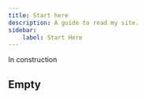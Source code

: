 ```yaml
---
title: Start here 
description: A guide to read my site.
sidebar:
    label: Start Here
---
```


In construction

## Empty 


